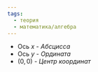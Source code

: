 ```yaml
---
tags:
  - теория
  - математика/алгебра
---
```

- Ось $x$ - *Абсцисса*
- Ось $y$ - *Ордината*
- $(0,0)$ - *Центр координат*